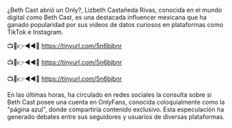 ¿Beth Cast abrió un Only?, Lizbeth Castañeda Rivas, conocida en el mundo digital como Beth Cast, es una destacada influencer mexicana que ha ganado popularidad por sus videos de datos curiosos en plataformas como TikTok e Instagram.

📺📱👉◄◄🔴  https://tinyurl.com/5n6bjbnr

📺📱👉◄◄🔴  https://tinyurl.com/5n6bjbnr

📺📱👉◄◄🔴  https://tinyurl.com/5n6bjbnr

En las últimas horas, ha circulado en redes sociales la consulta sobre si Beth Cast posee una cuenta en OnlyFans, conocida coloquialmente como la "página azul", donde compartiría contenido exclusivo. Esta especulación ha generado debates entre sus seguidores y usuarios de diversas plataformas.
